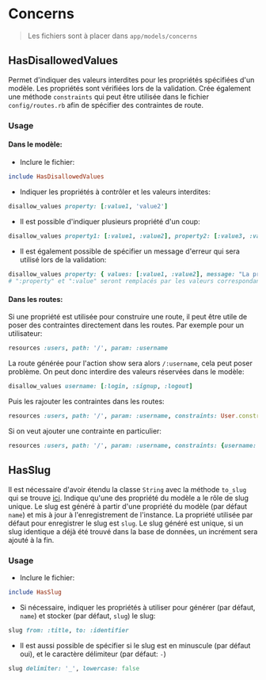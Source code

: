 # Concerns

> Les fichiers sont à placer dans `app/models/concerns`

## HasDisallowedValues

Permet d'indiquer des valeurs interdites pour les propriétés spécifiées d'un modèle. Les propriétés sont vérifiées lors de la validation. Crée également une méthode `constraints` qui peut être utilisée dans le fichier `config/routes.rb` afin de spécifier des contraintes de route.

### Usage

#### Dans le modèle:
- Inclure le fichier:
```ruby
include HasDisallowedValues
```

- Indiquer les propriétés à contrôler et les valeurs interdites:
```ruby
disallow_values property: [:value1, 'value2']
```

- Il est possible d'indiquer plusieurs propriété d'un coup:
```ruby
disallow_values property1: [:value1, :value2], property2: [:value3, :value4]
```

- Il est également possible de spécifier un message d'erreur qui sera utilisé lors de la validation:
```ruby
disallow_values property: { values: [:value1, :value2], message: "La propriété :property ne peut pas prendre la valeur :value" }
# ":property" et ":value" seront remplacés par les valeurs correspondantes
```

#### Dans les routes:
Si une propriété est utilisée pour construire une route, il peut être utile de poser des contraintes directement dans les routes. Par exemple pour un utilisateur:
```ruby
resources :users, path: '/', param: :username
```

La route générée pour l'action show sera alors `/:username`, cela peut poser problème. On peut donc interdire des valeurs réservées dans le modèle:
```ruby
disallow_values username: [:login, :signup, :logout]
```

Puis les rajouter les contraintes dans les routes:
```ruby
resources :users, path: '/', param: :username, constraints: User.constraints
```

Si on veut ajouter une contrainte en particulier:
```ruby
resources :users, path: '/', param: :username, constraints: {username: User.constraints[:username]}
```

## HasSlug

Il est nécessaire d'avoir étendu la classe `String` avec la méthode `to_slug` qui se trouve [ici](https://github.com/juliendargelos/Rails-snippets/tree/master/initializers).
Indique qu'une des propriété du modèle a le rôle de slug unique. Le slug est généré à partir d'une propriété du modèle (par défaut `name`) et mis à jour à l'enregistrement de l'instance. La propriété utilisée par défaut pour enregistrer le slug est `slug`.
Le slug généré est unique, si un slug identique a déjà été trouvé dans la base de données, un incrément sera ajouté à la fin.

### Usage
- Inclure le fichier:
```ruby
include HasSlug
```

- Si nécessaire, indiquer les propriétés à utiliser pour générer (par défaut, `name`) et stocker (par défaut, `slug`) le slug:
```ruby
slug from: :title, to: :identifier
```

- Il est aussi possible de spécifier si le slug est en minuscule (par défaut oui), et le caractère délimiteur (par défaut: `-`)
```ruby
slug delimiter: '_', lowercase: false
```
